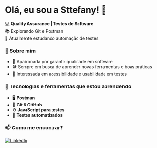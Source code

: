# Olá, eu sou a Sttefany! 👋

💻 **Quality Assurance | Testes de Software**  
📚 Explorando Git e Postman  
📍 Atualmente estudando automação de testes 

### 🔎 Sobre mim
- 🎯 Apaixonada por garantir qualidade em software  
- 🛠 Sempre em busca de aprender novas ferramentas e boas práticas  
- 📖 Interessada em acessibilidade e usabilidade em testes  

### 🚀 Tecnologias e ferramentas que estou aprendendo
- 🖥 **Postman**  
- 📝 **Git & GitHub**  
- ⚙ **JavaScript para testes**  
- 🤖 **Testes automatizados**  

### 📫 Como me encontrar?
[![LinkedIn](https://img.shields.io/badge/LinkedIn-000?style=for-the-badge&logo=linkedin&logoColor=0A66C2)](https://www.linkedin.com/in/sttefany-alexia-939356155/)
